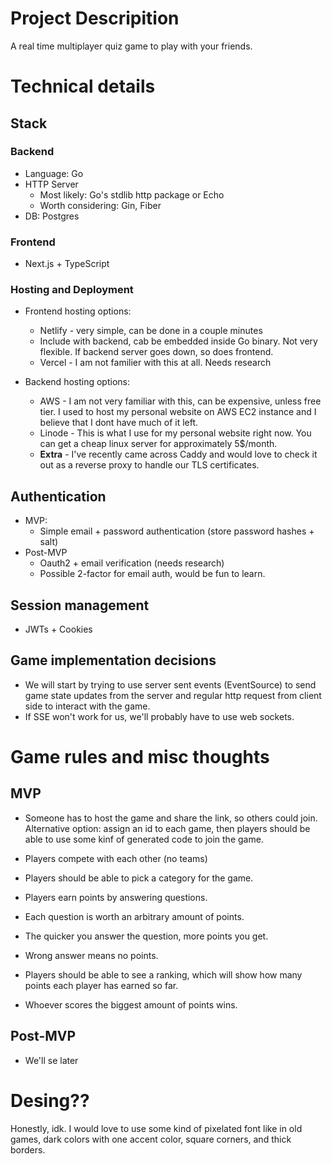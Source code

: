 #  Project Descripition
A real time multiplayer quiz game to play with your friends.

# Technical details

## Stack

### Backend
- Language: Go
- HTTP Server 
    - Most likely: Go's stdlib http package or Echo
    - Worth considering: Gin, Fiber
- DB: Postgres

### Frontend
- Next.js + TypeScript

### Hosting and Deployment
- Frontend hosting options:
    - Netlify - very simple, can be done in a couple minutes
    - Include with backend, cab be embedded inside Go binary.
    Not very flexible. If backend server goes down, so does frontend.
    - Vercel - I am not familier with this at all. Needs research

- Backend hosting options:
    - AWS - I am not very familiar with this, can be expensive, unless free
    tier. I used to host my personal website on AWS EC2 instance and I believe
    that I dont have much of it left.
    - Linode - This is what I use for my personal website right now. You can get a cheap
    linux server for approximately 5$/month.
    - **Extra** - I've recently came across Caddy and would love to check it out as a reverse 
    proxy to handle our TLS certificates.


## Authentication
- MVP:
    - Simple email + password authentication (store password hashes + salt)
- Post-MVP
    - Oauth2 + email verification (needs research)
    - Possible 2-factor for email auth, would be fun to learn.

## Session management
- JWTs + Cookies

## Game implementation decisions
- We will start by trying to use server sent events (EventSource) 
to send game state updates from the server and regular http request from client side
to interact with the game.
- If SSE won't work for us, we'll probably have to use web sockets.

# Game rules and misc thoughts

## MVP
- Someone has to host the game and share the link, so others could join.
Alternative option: assign an id to each game, then players should be able to use some kinf of 
generated code to join the game.

- Players compete with each other (no teams)
- Players should be able to pick a category for the game.
- Players earn points by answering questions.
- Each question is worth an arbitrary amount of points.
- The quicker you answer the question, more points you get.
- Wrong answer means no points.
- Players should be able to see a ranking, which will show 
how many points each player has earned so far.
- Whoever scores the biggest amount of points wins.

## Post-MVP
- We'll se later

# Desing??

Honestly, idk. I would love to use some kind of pixelated font like in old games,
dark colors with one accent color, square corners, and thick borders.


